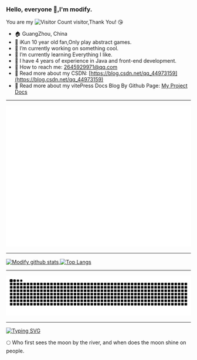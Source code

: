 ### Hello, everyone 👋,I'm modify.

You are my ![Visitor Count](https://profile-counter.glitch.me/lizuoqun/count.svg) visitor,Thank You! :kissing_heart:

- :house: GuangZhou, China
- 🐔 iKun 10 year old fan,Only play abstract games.
- :dizzy: I’m currently working on something cool.
- :seedling: I’m currently learning Everything I like.
- :information_desk_person: I have 4 years of experience in Java and front-end development.
- :email: How to reach me: 2645929971@qq.com
- :notebook: Read more about my CSDN: [https://blog.csdn.net/qq_44973159](https://blog.csdn.net/qq_44973159)
- 📖 Read more about my vitePress Docs Blog By Github Page: [My Project Docs](https://lizuoqun.github.io/My-Project/)

----


![](https://github.com/lizuoqun/lizuoqun/blob/main/github-metrics.svg)

----
<a href="https://github.com/anuraghazra/github-readme-stats">
<img align="center" src="https://github-readme-stats.vercel.app/api?username=lizuoqun&count_private=true&show_icons=true" alt="Modify github stats" width="480" height="200" />
</a>
<a href="https://github.com/anuraghazra/github-readme-stats">
<img align="center" src="https://github-readme-stats.vercel.app/api/top-langs/?username=lizuoqun&layout=compact&hide=html,css,ejs,scss&langs_count=10&size_weight=0.5&count_weight=0.5" alt="Top Langs" height="200" />
</a>

----

<picture>
  <source media="(prefers-color-scheme: dark)" srcset="https://raw.githubusercontent.com/lizuoqun/lizuoqun/output/github-contribution-grid-snake-dark.svg">
  <source media="(prefers-color-scheme: light)" srcset="https://raw.githubusercontent.com/lizuoqun/lizuoqun/output/github-contribution-grid-snake.svg">
  <img alt="github contribution grid snake animation" src="https://raw.githubusercontent.com/lizuoqun/lizuoqun/output/github-contribution-grid-snake.svg">
</picture>

----

[//]: # (![]&#40;https://github.com/lizuoqun/lizuoqun/blob/main/profile-3d-contrib/profile-green-animate.svg&#41;)

[//]: # (----)

[//]: # ([![Ashutosh's github activity graph]&#40;https://github-readme-activity-graph.vercel.app/graph?username=lizuoqun&theme=vue&#41;]&#40;https://github.com/lizuoqun/github-readme-activity-graph&#41;)

[![Typing SVG](https://readme-typing-svg.demolab.com?font=Fira+Code&pause=1000&width=600px&height=36&lines=江畔何人初见月，江月何年初照人。)](https://git.io/typing-svg)

:full_moon: Who first sees the moon by the river, and when does the moon shine on people.
